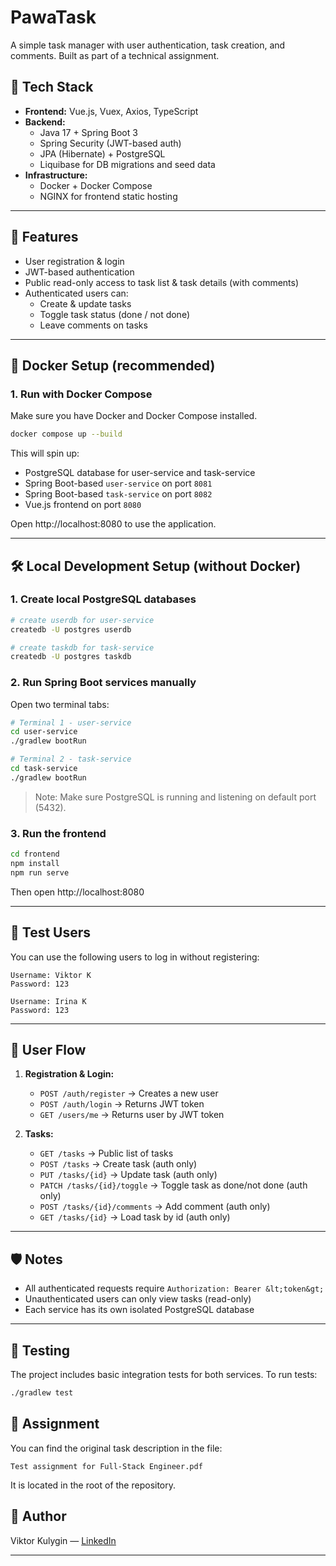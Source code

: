 # PawaTask

A simple task manager with user authentication, task creation, and comments. Built as part of a technical assignment.

## 🧩 Tech Stack

- **Frontend:** Vue.js, Vuex, Axios, TypeScript
- **Backend:**
    - Java 17 + Spring Boot 3
    - Spring Security (JWT-based auth)
    - JPA (Hibernate) + PostgreSQL
    - Liquibase for DB migrations and seed data
- **Infrastructure:**
    - Docker + Docker Compose
    - NGINX for frontend static hosting

---

## 🚀 Features

- User registration & login
- JWT-based authentication
- Public read-only access to task list & task details (with comments)
- Authenticated users can:
    - Create & update tasks
    - Toggle task status (done / not done)
    - Leave comments on tasks

---

## 🐳 Docker Setup (recommended)

### 1. Run with Docker Compose

Make sure you have Docker and Docker Compose installed.

```bash
docker compose up --build
```

This will spin up:
- PostgreSQL database for user-service and task-service
- Spring Boot-based `user-service` on port `8081`
- Spring Boot-based `task-service` on port `8082`
- Vue.js frontend on port `8080`

Open http://localhost:8080 to use the application.

---

## 🛠 Local Development Setup (without Docker)

### 1. Create local PostgreSQL databases

```bash
# create userdb for user-service
createdb -U postgres userdb

# create taskdb for task-service
createdb -U postgres taskdb
```

### 2. Run Spring Boot services manually

Open two terminal tabs:

```bash
# Terminal 1 - user-service
cd user-service
./gradlew bootRun
```

```bash
# Terminal 2 - task-service
cd task-service
./gradlew bootRun
```

> Note: Make sure PostgreSQL is running and listening on default port (5432).

### 3. Run the frontend

```bash
cd frontend
npm install
npm run serve
```

Then open http://localhost:8080

---

## 🧪 Test Users

You can use the following users to log in without registering:

```text
Username: Viktor K
Password: 123

Username: Irina K
Password: 123
```

---

## 🔑 User Flow

1. **Registration & Login:**
    - `POST /auth/register` → Creates a new user
    - `POST /auth/login` → Returns JWT token
    - `GET /users/me` → Returns user by JWT token

2. **Tasks:**
    - `GET /tasks` → Public list of tasks
    - `POST /tasks` → Create task (auth only)
    - `PUT /tasks/{id}` → Update task (auth only)
    - `PATCH /tasks/{id}/toggle` → Toggle task as done/not done (auth only)
    - `POST /tasks/{id}/comments` → Add comment (auth only)
    - `GET /tasks/{id}` → Load task by id (auth only)

---

## 🛡️ Notes

- All authenticated requests require `Authorization: Bearer &lt;token&gt;`
- Unauthenticated users can only view tasks (read-only)
- Each service has its own isolated PostgreSQL database

---

## 🧪 Testing

The project includes basic integration tests for both services. To run tests:

```bash
./gradlew test
```

## 📄 Assignment

You can find the original task description in the file:

```
Test assignment for Full-Stack Engineer.pdf
```

It is located in the root of the repository.

## 🤝 Author

Viktor Kulygin — [LinkedIn](https://linkedin.com/in/viktorkulygin)

---